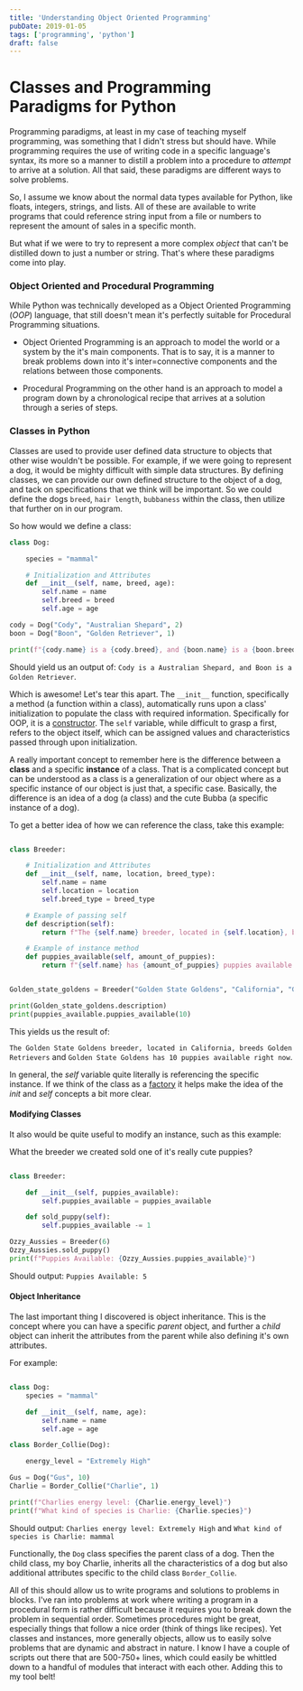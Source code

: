 ```yaml
---
title: 'Understanding Object Oriented Programming'
pubDate: 2019-01-05
tags: ['programming', 'python']
draft: false
---
```


# Classes and Programming Paradigms for Python

Programming paradigms, at least in my case of teaching myself programming, was something that I didn't stress but should have. While programming requires the use
of writing code in a specific language's syntax, its more so a manner to distill a problem into a procedure to _attempt_ to arrive at a solution. All that said, these paradigms are different ways to solve problems.

So, I assume we know about the normal data types available for Python, like floats, integers, strings, and lists. All of these are available to write programs that could reference string input from a file or numbers to represent the amount of sales in a specific month.

But what if we were to try to represent a more complex _object_ that can't be distilled down to just a number or string. That's where these paradigms come into play.

### Object Oriented and Procedural Programming

While Python was technically developed as a Object Oriented Programming (_OOP_) language, that still doesn't mean it's perfectly suitable for Procedural Programming situations.

- Object Oriented Programming is an approach to model the world or a system by the it's main components. That is to say, it is a manner to break problems down into it's inter=connective components and the relations between those components.

- Procedural Programming on the other hand is an approach to model a program down by a chronological recipe that arrives at a solution through a series of steps.

### Classes in Python

Classes are used to provide user defined data structure to objects that other wise wouldn't be possible. For example, if we were going to represent a dog, it would be mighty difficult with simple data structures. By defining classes, we can provide our own defined structure to the object of a dog, and tack on specifications that we think will be important. So we could define the dogs `breed`, `hair length`, `bubbaness` within the class, then utilize that further on in our program.

So how would we define a class:

```python
class Dog:

    species = "mammal"

    # Initialization and Attributes
    def __init__(self, name, breed, age):
        self.name = name
        self.breed = breed
        self.age = age

cody = Dog("Cody", "Australian Shepard", 2)
boon = Dog("Boon", "Golden Retriever", 1)

print(f"{cody.name} is a {cody.breed}, and {boon.name} is a {boon.breed}")

```

Should yield us an output of: `Cody is a Australian Shepard, and Boon is a Golden Retriever`.

Which is awesome! Let's tear this apart. The `__init__` function, specifically a method (a function within a class), automatically runs upon a class' initialization to populate the class with required information. Specifically for OOP, it is a [constructor](<https://en.wikipedia.org/wiki/Constructor_(object-oriented_programming)>). The `self` variable, while difficult to grasp a first, refers to the object itself, which can be assigned values and characteristics passed through upon initialization.

A really important concept to remember here is the difference between a **class** and a specific **instance** of a class. That is a complicated concept but can be understood as a class is a generalization of our object where as a specific instance of our object is just that, a specific case. Basically, the difference is an idea of a dog (a class) and the cute Bubba (a specific instance of a dog).

To get a better idea of how we can reference the class, take this example:

```python

class Breeder:

    # Initialization and Attributes
    def __init__(self, name, location, breed_type):
        self.name = name
        self.location = location
        self.breed_type = breed_type

    # Example of passing self
    def description(self):
        return f"The {self.name} breeder, located in {self.location}, breeds {self.breed_type}"

    # Example of instance method
    def puppies_available(self, amount_of_puppies):
        return f"{self.name} has {amount_of_puppies} puppies available right now."


Golden_state_goldens = Breeder("Golden State Goldens", "California", "Golden Retrievers")

print(Golden_state_goldens.description)
print(puppies_available.puppies_available(10)

```

This yields us the result of:

`The Golden State Goldens breeder, located in California, breeds Golden Retrievers` and `Golden State Goldens has 10 puppies available right now`.

In general, the _self_ variable quite literally is referencing the specific instance. If we think of the class as a [factory](<https://en.wikipedia.org/wiki/Factory_(object-oriented_programming)>) it helps make the idea of the _init_ and _self_ concepts a bit more clear.

#### Modifying Classes

It also would be quite useful to modify an instance, such as this example:

What the breeder we created sold one of it's really cute puppies?

```python

class Breeder:

    def __init__(self, puppies_available):
        self.puppies_available = puppies_available

    def sold_puppy(self):
        self.puppies_available -= 1

Ozzy_Aussies = Breeder(6)
Ozzy_Aussies.sold_puppy()
print(f"Puppies Available: {Ozzy_Aussies.puppies_available}")
```

Should output: `Puppies Available: 5`

#### Object Inheritance

The last important thing I discovered is object inheritance. This is the concept where you can have a specific _parent_ object, and further a _child_ object can inherit the attributes from the parent while also defining it's own attributes.

For example:

```python

class Dog:
    species = "mammal"

    def __init__(self, name, age):
        self.name = name
        self.age = age

class Border_Collie(Dog):

    energy_level = "Extremely High"

Gus = Dog("Gus", 10)
Charlie = Border_Collie("Charlie", 1)

print(f"Charlies energy level: {Charlie.energy_level}")
print(f"What kind of species is Charlie: {Charlie.species}")
```

Should output: `Charlies energy level: Extremely High` and `What kind of species is Charlie: mammal`

Functionally, the `Dog` class specifies the parent class of a dog. Then the child class, my boy Charlie, inherits all the characteristics of a dog but also additional attributes specific to the child class `Border_Collie`.

All of this should allow us to write programs and solutions to problems in blocks. I've ran into problems at work where writing a program in a procedural form is rather difficult because it requires you to break down the problem in sequential order. Sometimes procedures might be great, especially things that follow a nice order (think of things like recipes). Yet classes and instances, more generally objects, allow us to easily solve problems that are dynamic and abstract in nature. I know I have a couple of scripts out there that are 500-750+ lines, which could easily be whittled down to a handful of modules that interact with each other. Adding this to my tool belt!

